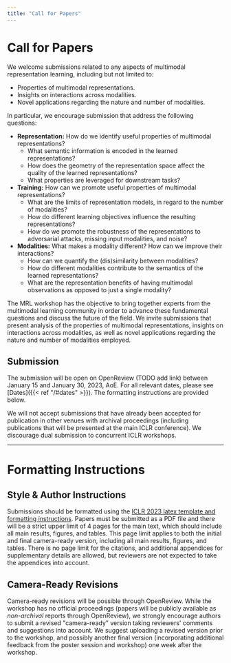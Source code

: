 ```yaml
---
title: "Call for Papers"
---
```


# Call for Papers

We welcome submissions related to any aspects of multimodal representation learning, including but not limited to:
  * Properties of multimodal representations.
  * Insights on interactions across modalities.
  * Novel applications regarding the nature and number of modalities.


In particular, we encourage submission that address the following questions:
  * **Representation:** How do we identify useful properties of multimodal representations?
    * What semantic information is encoded in the learned representations?
    * How does the geometry of the representation space affect the quality of the learned representations?
    * What properties are leveraged for downstream tasks?
  * **Training:** How can we promote useful properties of multimodal representations?
    * What are the limits of representation models, in regard to the number of modalities?
    * How do different learning objectives influence the resulting representations?
    * How do we promote the robustness of the representations to adversarial attacks, missing input modalities, and noise?
  * **Modalities:** What makes a modality different? How can we improve their interactions?
    * How can we quantify the (dis)similarity between modalities?
    * How do different modalities contribute to the semantics of the learned representations?
    * What are the representation benefits of having multimodal observations as opposed to just a single modality?

The MRL workshop has the objective to bring together experts from the multimodal learning community in order to advance these fundamental questions and discuss the future of the field. We invite submissions that present analysis of the properties of multimodal representations, insights on interactions across modalities, as well as novel applications regarding the nature and number of modalities employed.


## Submission

The submission will be open on OpenReview <span class="todo">(TODO add link)</span> between January 15 and January 30, 2023, AoE.  For all relevant dates, please see [Dates]({{< ref "/#dates" >}}). The formatting instructions are provided below.

We will not accept submissions that have already been accepted for publication in other venues with archival proceedings (including publications that will be presented at the main ICLR conference). We discourage dual submission to concurrent ICLR workshops.

---

# Formatting Instructions

## Style & Author Instructions

Submissions should be formatted using the [ICLR 2023 latex template and formatting instructions](https://github.com/ICLR/Master-Template/raw/master/iclr2023.zip). Papers must be submitted as a PDF file and there will be a strict upper limit of 4 pages for the main text, which should include all main results, figures, and tables. This page limit applies to both the initial and final camera-ready version, including all main results, figures, and tables. There is no page limit for the citations, and additional appendices for supplementary details are allowed, but reviewers are not expected to take the appendices into account. 


## Camera-Ready Revisions 

Camera-ready revisions will be possible through OpenReview. While the workshop has no official proceedings (papers will be publicly available as _non-archival_ reports through OpenReview), we strongly encourage authors to submit a revised "camera-ready" version taking reviewers' comments and suggestions into account. We suggest uploading a revised version prior to the workshop, and possibly another final version (incorporating additional feedback from the poster session and workshop) one week after the workshop. 
